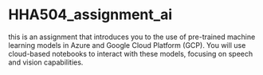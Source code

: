 # HHA504_assignment_ai
this is an assignment that introduces you to the use of pre-trained machine learning models in Azure and Google Cloud Platform (GCP). You will use cloud-based notebooks to interact with these models, focusing on speech and vision capabilities.
